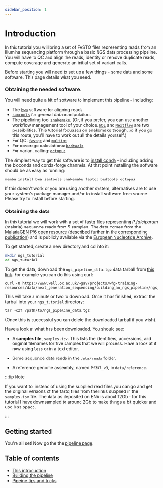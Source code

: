 ```yaml
---
sidebar_position: 1
---
```


# Introduction

In this tutorial you will bring a set of [FASTQ files](https://en.wikipedia.org/wiki/FASTQ_format)
representing reads from an Illumina sequencing platform through a basic NGS data processing
pipeline. You will have to QC and align the reads, identify or remove duplicate reads, compute
coverage and generate an initial set of variant calls.

Before starting you will need to set up a few things - some data and some software. This page
details what you need.

### Obtaining the needed software.

You will need quite a bit of software to implement this pipeline - including:

* The [`bwa`](https://github.com/lh3/bwa) software for aligning reads.
* [`samtools`](https://github.com/samtools/samtools) for general data manipulation.
* The pipelining tool [`snakemake`](https://snakemake.readthedocs.io/en/stable/). (Or, if you
  prefer, you can use another workflow management tool of your choice. [`WDL`](https://openwdl.org)
  and [`Nextflow`](https://www.nextflow.io) are two possibilities. This tutorial focusses on
  snakemake though, so if you go this route, you'll have to work out all the details yourself.)
* For QC: [`fastqc`](https://www.bioinformatics.babraham.ac.uk/projects/fastqc/) and [`multiqc`](https://multiqc.info)
* For coverage calculations: [`bedtools`](https://bedtools.readthedocs.io/en/latest/index.html)
* For variant calling: [`octopus`](https://github.com/luntergroup/octopus).

The simplest way to get this software is to [install conda](/prerequisites/CONDA.md) - including
adding the bioconda and conda-forge channels. At that point installing the software should be
as easy as running:

```
mamba install bwa samtools snakemake fastqc bedtools octopus
```

If this doesn't work or you are using another system, alternatives are to use your system's package
manager and/or to install software from source.  Please try to install before starting.

### Obtaining the data

In this tutorial we will work with a set of fastq files representing *P.falciparum* (malaria) sequence
reads from 5 samples. The data comes from the
[MalariaGEN Pf6 open resource](https://www.malariagen.net/resource/26)
(described further in the [corresponding publication](https://wellcomeopenresearch.org/articles/6-42))
and is publicly available via the [European Nucleotide Archive](https://www.ebi.ac.uk/ena/browser/home).

To get started, create a new directory and cd into it:
```sh
mkdir ngs_tutorial
cd ngs_tutorial
```

To get the data, download the `ngs_pipeline_data.tgz` data tarball from
[this link](https://www.well.ox.ac.uk/~gav/projects/whg-training-resources/data/next_generation_sequencing/building_an_ngs_pipeline/).  For example you can do this using curl:
```
curl -O https://www.well.ox.ac.uk/~gav/projects/whg-training-resources/data/next_generation_sequencing/building_an_ngs_pipeline/ngs_pipeline_data.tgz
```

This will take a minute or two to download. Once it has finished, extract the tarball into your `ngs_tutorial` directory:

```
tar -xzf /path/to/ngs_pipeline_data.tgz
```

(Once this is successful you can delete the downloaded tarball if you wish).

Have a look at what has been downloaded.  You should see:

* A **samples file**, `samples.tsv`. This lists the identifiers, accessions, and original filenames
  for five samples that we will process.  Have a look at it now using `less` or in a text editor.
	
* Some sequence data reads in the `data/reads` folder.

* A reference genome assembly, named `Pf3D7_v3`, in `data/reference`.

:::tip Note

If you want to, instead of using the supplied read files you can go and get the original versions
of the fastq files from the links supplied in the `samples.tsv` file. The data as deposited on ENA
is about 12Gb - for this tutorial I have downsampled to around 2Gb to make things a bit quicker and
use less space.

:::

## Getting started

You're all set!  Now go the the [pipeline page](pipeline.md).

## Table of contents

* [This introduction](./introduction.md)
* [Building the pipeline](./pipeline.md)
* [Pipeine tips and tricks](./tips_and_tricks.md)


